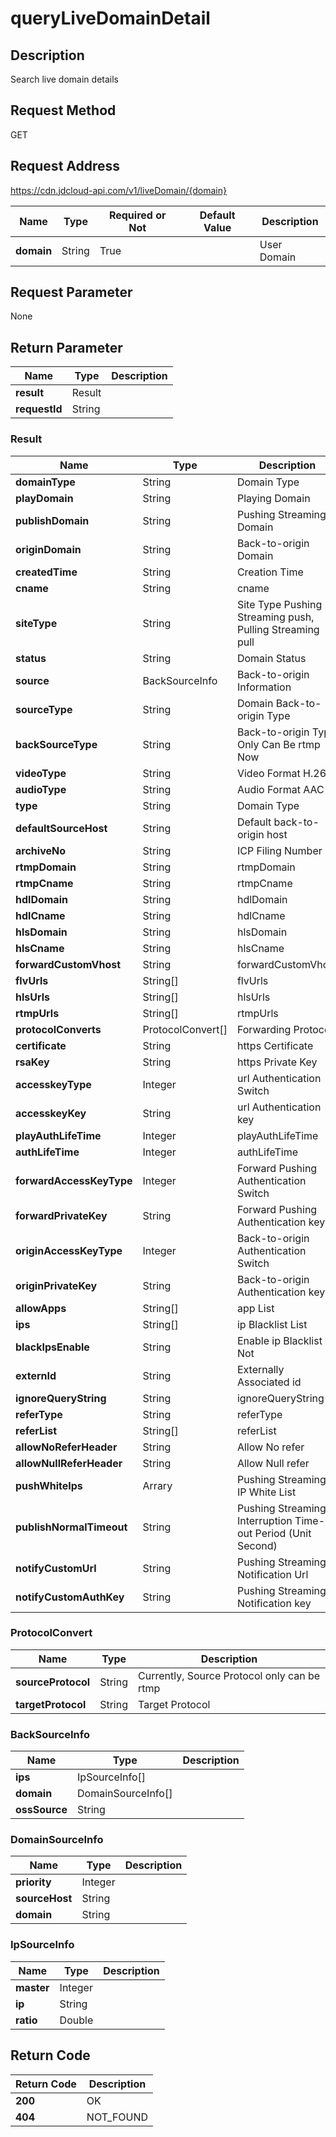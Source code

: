 # queryLiveDomainDetail


## Description
Search live domain details

## Request Method
GET

## Request Address
https://cdn.jdcloud-api.com/v1/liveDomain/{domain}

|Name|Type|Required or Not|Default Value|Description|
|---|---|---|---|---|
|**domain**|String|True| |User Domain|

## Request Parameter
None


## Return Parameter
|Name|Type|Description|
|---|---|---|
|**result**|Result| |
|**requestId**|String| |

### Result
|Name|Type|Description|
|---|---|---|
|**domainType**|String|Domain Type|
|**playDomain**|String|Playing Domain|
|**publishDomain**|String|Pushing Streaming Domain|
|**originDomain**|String|Back-to-origin Domain|
|**createdTime**|String|Creation Time|
|**cname**|String|cname|
|**siteType**|String|Site Type Pushing Streaming push, Pulling Streaming pull|
|**status**|String|Domain Status|
|**source**|BackSourceInfo|Back-to-origin Information|
|**sourceType**|String|Domain Back-to-origin Type|
|**backSourceType**|String|Back-to-origin Type Only Can Be rtmp Now|
|**videoType**|String|Video Format H.264|
|**audioType**|String|Audio Format AAC|
|**type**|String|Domain Type|
|**defaultSourceHost**|String|Default back-to-origin host|
|**archiveNo**|String|ICP Filing Number|
|**rtmpDomain**|String|rtmpDomain|
|**rtmpCname**|String|rtmpCname|
|**hdlDomain**|String|hdlDomain|
|**hdlCname**|String|hdlCname|
|**hlsDomain**|String|hlsDomain|
|**hlsCname**|String|hlsCname|
|**forwardCustomVhost**|String|forwardCustomVhost|
|**flvUrls**|String[]|flvUrls|
|**hlsUrls**|String[]|hlsUrls|
|**rtmpUrls**|String[]|rtmpUrls|
|**protocolConverts**|ProtocolConvert[]|Forwarding Protocol|
|**certificate**|String|https Certificate|
|**rsaKey**|String|https Private Key|
|**accesskeyType**|Integer|url Authentication Switch|
|**accesskeyKey**|String|url Authentication key|
|**playAuthLifeTime**|Integer|playAuthLifeTime|
|**authLifeTime**|Integer|authLifeTime|
|**forwardAccessKeyType**|Integer|Forward Pushing Authentication Switch|
|**forwardPrivateKey**|String|Forward Pushing Authentication key|
|**originAccessKeyType**|Integer|Back-to-origin Authentication Switch|
|**originPrivateKey**|String|Back-to-origin Authentication key|
|**allowApps**|String[]|app List|
|**ips**|String[]|ip Blacklist List|
|**blackIpsEnable**|String|Enable ip Blacklist or Not|
|**externId**|String|Externally Associated id|
|**ignoreQueryString**|String|ignoreQueryString|
|**referType**|String|referType|
|**referList**|String[]|referList|
|**allowNoReferHeader**|String|Allow No refer|
|**allowNullReferHeader**|String|Allow Null refer|
|**pushWhiteIps**|Arrary|Pushing Streaming IP White List|
|**publishNormalTimeout**|String|Pushing Streaming Interruption Time-out Period (Unit Second)|
|**notifyCustomUrl**|String|Pushing Streaming Notification Url|
|**notifyCustomAuthKey**|String|Pushing Streaming Notification key|
### ProtocolConvert
|Name|Type|Description|
|---|---|---|
|**sourceProtocol**|String|Currently, Source Protocol only can be rtmp|
|**targetProtocol**|String|Target Protocol|
### BackSourceInfo
|Name|Type|Description|
|---|---|---|
|**ips**|IpSourceInfo[]| |
|**domain**|DomainSourceInfo[]| |
|**ossSource**|String| |
### DomainSourceInfo
|Name|Type|Description|
|---|---|---|
|**priority**|Integer| |
|**sourceHost**|String| |
|**domain**|String| |
### IpSourceInfo
|Name|Type|Description|
|---|---|---|
|**master**|Integer| |
|**ip**|String| |
|**ratio**|Double| |

## Return Code
|Return Code|Description|
|---|---|
|**200**|OK|
|**404**|NOT_FOUND|
